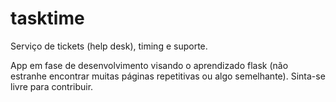 # tasktime
Serviço de tickets (help desk), timing e suporte.

App em fase de desenvolvimento visando o aprendizado flask (não estranhe encontrar muitas páginas repetitivas ou algo semelhante). Sinta-se livre para contribuir.
